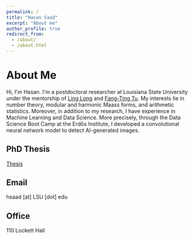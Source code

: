 ```yaml
---
permalink: /
title: "Hasan Saad"
excerpt: "About me"
author_profile: true
redirect_from: 
  - /about/
  - /about.html
---
```



About Me
=====
Hi, I'm Hasan. I'm a postdoctoral researcher at Louisiana State University under the mentorship of <a href = "https://www.math.lsu.edu/~llong/">Ling Long</a> and <a href="https://sites.google.com/view/ft-tu/home">Fang-Ting Tu</a>. My interests lie in number theory, modular and harmonic Maass forms, and arithmetic statistics. Moreover, in addition to my research, I have experience in Machine Learning and Data Science. More precisely, through the Data Science Boot Camp at the Erdős Institute, I developed a convolutional neural network model to detect AI-generated images.

PhD Thesis
----
<a href = "https://libraetd.lib.virginia.edu/public_view/3x816n945">Thesis</a>

Email
----
hsaad [at] LSU [dot] edu

Office
----
110 Lockett Hall
